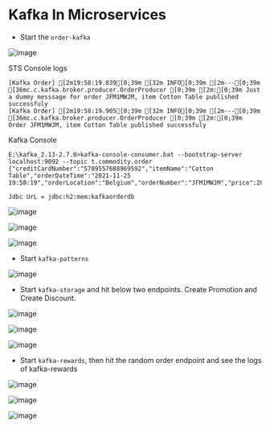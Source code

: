 # Kafka In Microservices

- Start the `order-kafka`

![image](https://user-images.githubusercontent.com/54174687/143459193-b838cd54-bca0-4fb1-a7df-c71d7efdb629.png)

STS Console logs

```
[Kafka Order] [2m19:58:19.839[0;39m [32m INFO[0;39m [2m---[0;39m [36mc.c.kafka.broker.producer.OrderProducer [0;39m [2m:[0;39m Just a dummy messsage for order JFM1MWJM, item Cotton Table published successfuly
[Kafka Order] [2m19:58:19.905[0;39m [32m INFO[0;39m [2m---[0;39m [36mc.c.kafka.broker.producer.OrderProducer [0;39m [2m:[0;39m Order JFM1MWJM, item Cotton Table published successfuly
```

Kafka Console 

```
E:\kafka_2.13-2.7.0>kafka-console-consumer.bat --bootstrap-server localhost:9092 --topic t.commodity.order
{"creditCardNumber":"5789557688969592","itemName":"Cotton Table","orderDateTime":"2021-11-25 19:58:19","orderLocation":"Belgium","orderNumber":"JFM1MWJM","price":286,"quantity":527}
```

`Jdbc UrL = jdbc:h2:mem:kafkaorderdb`

![image](https://user-images.githubusercontent.com/54174687/143459923-72735758-3ebb-4889-b73f-a48a3d681e6d.png)


![image](https://user-images.githubusercontent.com/54174687/143460019-56671a1a-f01c-44c8-a246-49892dcf760b.png)

![image](https://user-images.githubusercontent.com/54174687/143460094-4d783d91-c7b1-4915-9dc4-594d76024ef6.png)

- Start `kafka-patterns`

![image](https://user-images.githubusercontent.com/54174687/143461735-d203dbac-ceab-403c-9470-6dc6906f48e2.png)

- Start `kafka-storage` and hit below two endpoints. Create Promotion and Create Discount.

![image](https://user-images.githubusercontent.com/54174687/143462247-f5c988bd-813d-46a5-a35a-646d09acb7da.png)

![image](https://user-images.githubusercontent.com/54174687/143462291-ed49a281-64a3-4a6b-a4ea-24799a318992.png)

![image](https://user-images.githubusercontent.com/54174687/143462412-d8530220-c127-47da-bc06-2c13ad8a6715.png)

- Start `kafka-rewards`, then hit the random order endpoint and see the logs of kafka-rewards

![image](https://user-images.githubusercontent.com/54174687/143463213-57f7e5d2-6112-4e7a-bc74-c1fa66561956.png)


![image](https://user-images.githubusercontent.com/54174687/143463322-faa0c0c8-f471-4088-8b3f-4299145aba9a.png)

![image](https://user-images.githubusercontent.com/54174687/143463358-12efa0b4-ae8e-4027-97ee-5be1e3b60f26.png)






